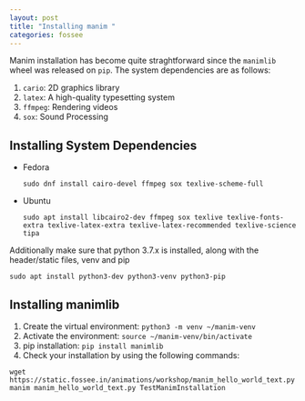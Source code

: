 ```yaml
---
layout: post
title: "Installing manim "
categories: fossee
---
```


Manim installation has become quite straghtforward since the `manimlib` wheel was released on `pip`.
The system dependencies are as follows:
1. `cario`: 2D graphics library
2. `latex`: A high-quality typesetting system
3. `ffmpeg`: Rendering videos
4. `sox`: Sound Processing

## Installing System Dependencies

- Fedora
	```
	sudo dnf install cairo-devel ffmpeg sox texlive-scheme-full
	```
- Ubuntu
	```
	sudo apt install libcairo2-dev ffmpeg sox texlive texlive-fonts-extra texlive-latex-extra texlive-latex-recommended texlive-science tipa
	```

Additionally make sure that python 3.7.x is installed, along with the header/static files, venv and pip
```
sudo apt install python3-dev python3-venv python3-pip
```

## Installing manimlib

1. Create the virtual environment: `python3 -m venv ~/manim-venv`
2. Activate the environment: `source ~/manim-venv/bin/activate`
3. pip installation: `pip install manimlib`
4. Check your installation by using the following commands:
```
wget https://static.fossee.in/animations/workshop/manim_hello_world_text.py 
manim manim_hello_world_text.py TestManimInstallation 
```
